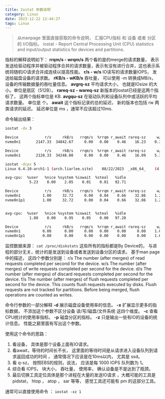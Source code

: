 ```yaml
---
title: Iostat 参数说明
category: Linux
date: 2023-12-22 12:44:27
tags: Linux
---
```


> 从manpage 里面直接获取的命令说明， 汇报CPU指标 和 设备 或者 分区 的 I/O指标。 
       iostat - Report Central Processing Unit (CPU) statistics and input/output statistics for devices and partitions.

指标的解释说明如下： 
**rrqm/s - wrqm/s**  两个看的是的merge的请求数量， 表示发送给驱动程序并被驱动程序合并的请求数量，表示有没有进行合并，这也表示系统将随机IO请求合并成连续以提高性能。 
**r/s - w/s**  IO读写的请求数量IOPS， 发送给磁盘设备的请求数。
**rKB/s - wKB/s** 吞吐量， 可以使用 -m 转换成MB/s， 设备的传输数据量的吞吐量信息。 
**avgrq-sz**  平均请求大小， 也就是IOsize 的大小。单位是扇区（512B）。
**rareq-sz -  wareq-sz** 新版本的iostat已经是这两个指标了， 这两个指标单位是 KB.
**avgqu-sz**  在驱动队列和设备队列中或活跃的平均请求数量。 单位是 个。
**await** 这个指标记录的总的延迟， 新的版本也包括 rw 两类请求的延迟。 延迟单位是 ms ，通常不应该超过10ms.

命令输出结果：

```bash
iostat -dx 3

Device            r/s     rkB/s   rrqm/s  %rrqm r_await rareq-sz     w/s     wkB/s   wrqm/s  %wrqm w_await wareq-sz     d/s     dkB/s   drqm/s  %drqm d_await dareq-sz     f/s f_await  aqu-sz  %util
nvme0n1       2147.33  34842.67     0.00   0.00    0.46    16.23    0.33      1.33     0.00   0.00    1.00     4.00    0.00      0.00     0.00   0.00    0.00     0.00    0.00    0.00    1.00 100.00

Device            r/s     rkB/s   rrqm/s  %rrqm r_await rareq-sz     w/s     wkB/s   wrqm/s  %wrqm w_await wareq-sz     d/s     dkB/s   drqm/s  %drqm d_await dareq-sz     f/s f_await  aqu-sz  %util
nvme0n1       2128.33  34248.00     0.00   0.00    0.46    16.09    5.33     49.83     1.33  20.00    0.94     9.34    0.00      0.00     0.00   0.00    0.00     0.00    0.00    0.00    0.99  99.87

iostat -dcpx 5
Linux 6.4.10-arch1-1 (arch.liarlee.site) 	08/22/2023 	_x86_64_	(4 CPU)

avg-cpu:  %user   %nice %system %iowait  %steal   %idle
           5.23    0.00    2.05    0.01    0.01   92.71

Device            r/s     rkB/s   rrqm/s  %rrqm r_await rareq-sz     w/s     wkB/s   wrqm/s  %wrqm w_await wareq-sz     d/s     dkB/s   drqm/s  %drqm d_await dareq-sz     f/s f_await  aqu-sz  %util
nvme0n1          1.00     32.72     0.00   0.04    0.66    32.86    1.24     23.27     0.18  12.62    0.99    18.79    0.00      0.00     0.00   0.00    0.00     0.00    0.00    0.00    0.00   0.18
nvme0n1p1        1.00     32.72     0.00   0.04    0.66    32.86    1.24     23.27     0.18  12.62    0.99    18.79    0.00      0.00     0.00   0.00    0.00     0.00    0.00    0.00    0.00   0.18


avg-cpu:  %user   %nice %system %iowait  %steal   %idle
           1.80    0.00    0.95    0.05    0.00   97.20

Device            r/s     rkB/s   rrqm/s  %rrqm r_await rareq-sz     w/s     wkB/s   wrqm/s  %wrqm w_await wareq-sz     d/s     dkB/s   drqm/s  %drqm d_await dareq-sz     f/s f_await  aqu-sz  %util
nvme0n1          0.00      0.00     0.00   0.00    0.00     0.00    1.60     10.40     0.00   0.00    0.62     6.50    0.00      0.00     0.00   0.00    0.00     0.00    0.00    0.00    0.00   0.32
nvme0n1p1        0.00      0.00     0.00   0.00    0.00     0.00    1.60     10.40     0.00   0.00    0.62     6.50    0.00      0.00     0.00   0.00    0.00     0.00    0.00    0.00    0.00   0.34
```

监控数据来源： `cat /proc/diskstats` 
这些所有的指标都是By Device的， 与进程的部分无关，统计的是发送到设备或者发送到设备分区的请求。 
基于man page 中的描述， 这四个参数分别是： 
     r/s    The number (after merges) of read requests completed per second for the device.
     w/s    The number (after merges) of write requests completed per second for the device.
     d/s    The number (after merges) of discard requests completed per second for the device.
     f/s    The number (after merges) of flush requests completed per second for the device.  This counts flush requests executed by disks. Flush requests are not tracked for partitions.  Before being merged, flush operations are counted as writes.

命令行参数的一部分解释
**-d** 展示磁盘设备使用率的信息。 
**-x** 扩展显示更多的指标数据， 不添加这个参数不区分设备 读/写/磁盘/文件系统 这四个维度。
**-c** 查看CPU统计的使用率指标。 
**-p** 磁盘分区的指标。 
**-z** 只是输出一些有IO的设备的统计信息。 性能之巅里面有写出这个参数。 

使用这个命令的思路： 
1. 看设备， 具体是那个设备上面有IO请求。
2. 看await，等待的时间长不长， 这里面的等待时间是从请求进入设备队列到请求返回成功的时间 ， 通常情况下应该是在10ms以内， 尤其是 ssd。
3. 看 q-sz， 按照EBS的规则，说法， 应该是每 1000 IOPS 队列数为 1。 
4. 综合看 IOPS， 块大小， 吞吐量，  使用率， 确认设备是不是达到了瓶颈。 
5. 最后切换工具定位具体是那个进程在大量的发送IO请求 ，大概可能的工具是 pidstat， htop ， atop ， sar 等等， 感觉工具还可能有 pm 的这部分工具。

通常可以直接使用命令 ： `iostat -xz 1` 
